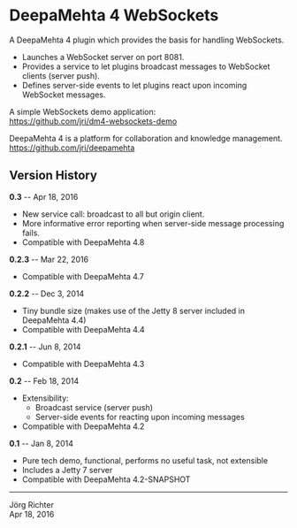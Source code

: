 
DeepaMehta 4 WebSockets
=======================

A DeepaMehta 4 plugin which provides the basis for handling WebSockets.

* Launches a WebSocket server on port 8081.
* Provides a service to let plugins broadcast messages to WebSocket clients (server push).
* Defines server-side events to let plugins react upon incoming WebSocket messages.

A simple WebSockets demo application:  
<https://github.com/jri/dm4-websockets-demo>

DeepaMehta 4 is a platform for collaboration and knowledge management.  
<https://github.com/jri/deepamehta>


Version History
---------------

**0.3** -- Apr 18, 2016

* New service call: broadcast to all but origin client.
* More informative error reporting when server-side message processing fails.
* Compatible with DeepaMehta 4.8

**0.2.3** -- Mar 22, 2016

* Compatible with DeepaMehta 4.7

**0.2.2** -- Dec 3, 2014

* Tiny bundle size (makes use of the Jetty 8 server included in DeepaMehta 4.4)
* Compatible with DeepaMehta 4.4

**0.2.1** -- Jun 8, 2014

* Compatible with DeepaMehta 4.3

**0.2** -- Feb 18, 2014

* Extensibility:
  * Broadcast service (server push)
  * Server-side events for reacting upon incoming messages
* Compatible with DeepaMehta 4.2

**0.1** -- Jan 8, 2014

* Pure tech demo, functional, performs no useful task, not extensible
* Includes a Jetty 7 server
* Compatible with DeepaMehta 4.2-SNAPSHOT


------------
Jörg Richter  
Apr 18, 2016
